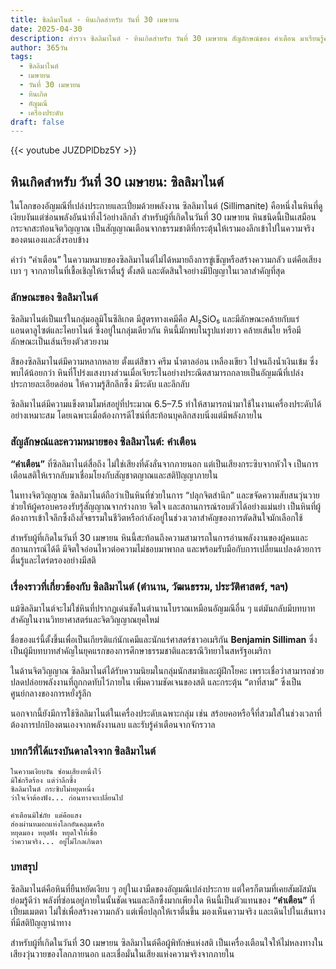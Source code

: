 ```yaml
---
title: ซิลลิมาไนต์ - หินเกิดสำหรับ วันที่ 30 เมษายน
date: 2025-04-30
description: สำรวจ ซิลลิมาไนต์ - หินเกิดสำหรับ วันที่ 30 เมษายน สัญลักษณ์ของ คำเตือน มาเรียนรู้ความหมายลึกซึ้งของหินพิเศษนี้
author: 365วัน
tags:
  - ซิลลิมาไนต์
  - เมษายน
  - วันที่ 30 เมษายน
  - หินเกิด
  - อัญมณี
  - เครื่องประดับ
draft: false
---
```


{{< youtube JUZDPlDbz5Y >}}

## หินเกิดสำหรับ วันที่ 30 เมษายน: ซิลลิมาไนต์

ในโลกของอัญมณีที่เปล่งประกายและเปี่ยมด้วยพลังงาน ซิลลิมาไนต์ (Sillimanite) คือหนึ่งในหินที่ดูเงียบงันแต่ซ่อนพลังอันน่าทึ่งไว้อย่างลึกล้ำ สำหรับผู้ที่เกิดในวันที่ 30 เมษายน หินชนิดนี้เป็นเสมือนกระจกสะท้อนจิตวิญญาณ เป็นสัญญาณเตือนจากธรรมชาติที่กระตุ้นให้เรามองลึกเข้าไปในความจริงของตนเองและสิ่งรอบข้าง

คำว่า “คำเตือน” ในความหมายของซิลลิมาไนต์ไม่ได้หมายถึงการขู่เข็ญหรือสร้างความกลัว แต่คือเสียงเบา ๆ จากภายในที่เชื้อเชิญให้เราตื่นรู้ ตั้งสติ และตัดสินใจอย่างมีปัญญาในเวลาสำคัญที่สุด

### ลักษณะของ ซิลลิมาไนต์

ซิลลิมาไนต์เป็นแร่ในกลุ่มอลูมิโนซิลิเกต มีสูตรทางเคมีคือ Al₂SiO₅ และมีลักษณะคล้ายกับแร่แอนดาลูไซต์และไคยาไนต์ ซึ่งอยู่ในกลุ่มเดียวกัน หินนี้มักพบในรูปแท่งยาว คล้ายเส้นใย หรือมีลักษณะเป็นเส้นเรียงตัวสวยงาม

สีของซิลลิมาไนต์มีความหลากหลาย ตั้งแต่สีขาว ครีม น้ำตาลอ่อน เหลืองเขียว ไปจนถึงน้ำเงินเข้ม ซึ่งพบได้น้อยกว่า หินที่โปร่งแสงบางส่วนเมื่อเจียระไนอย่างประณีตสามารถกลายเป็นอัญมณีที่เปล่งประกายละเอียดอ่อน ให้ความรู้สึกลึกซึ้ง มีระดับ และลึกลับ

ซิลลิมาไนต์มีความแข็งตามโมห์สอยู่ที่ประมาณ 6.5–7.5 ทำให้สามารถนำมาใช้ในงานเครื่องประดับได้อย่างเหมาะสม โดยเฉพาะเมื่อต้องการดีไซน์ที่สะท้อนบุคลิกสงบนิ่งแต่มีพลังภายใน

### สัญลักษณ์และความหมายของ ซิลลิมาไนต์: คำเตือน

**“คำเตือน”** ที่ซิลลิมาไนต์สื่อถึง ไม่ใช่เสียงที่ดังลั่นจากภายนอก แต่เป็นเสียงกระซิบจากหัวใจ เป็นการเตือนสติให้เรากลับมาเชื่อมโยงกับสัญชาตญาณและสติปัญญาภายใน

ในทางจิตวิญญาณ ซิลลิมาไนต์ถือว่าเป็นหินที่ช่วยในการ “ปลุกจิตสำนึก” และขจัดความสับสนวุ่นวาย ช่วยให้ผู้ครอบครองรับรู้สัญญาณจากร่างกาย จิตใจ และสถานการณ์รอบตัวได้อย่างแม่นยำ เป็นหินที่ผู้ต้องการเข้าใจลึกซึ้งถึงสัจธรรมในชีวิตหรือกำลังอยู่ในช่วงเวลาสำคัญของการตัดสินใจมักเลือกใช้

สำหรับผู้ที่เกิดในวันที่ 30 เมษายน หินนี้สะท้อนถึงความสามารถในการอ่านพลังงานของผู้คนและสถานการณ์ได้ดี มีจิตใจอ่อนไหวต่อความไม่ชอบมาพากล และพร้อมรับมือกับการเปลี่ยนแปลงด้วยการตื่นรู้และไตร่ตรองอย่างมีสติ

### เรื่องราวที่เกี่ยวข้องกับ ซิลลิมาไนต์ (ตำนาน, วัฒนธรรม, ประวัติศาสตร์, ฯลฯ)

แม้ซิลลิมาไนต์จะไม่ใช่หินที่ปรากฏเด่นชัดในตำนานโบราณเหมือนอัญมณีอื่น ๆ แต่มันกลับมีบทบาทสำคัญในงานวิทยาศาสตร์และจิตวิญญาณยุคใหม่

ชื่อของแร่นี้ตั้งขึ้นเพื่อเป็นเกียรติแก่นักเคมีและนักแร่ศาสตร์ชาวอเมริกัน **Benjamin Silliman** ซึ่งเป็นผู้มีบทบาทสำคัญในยุคแรกของการศึกษาธรรมชาติและธรณีวิทยาในสหรัฐอเมริกา

ในด้านจิตวิญญาณ ซิลลิมาไนต์ได้รับความนิยมในกลุ่มนักสมาธิและผู้ฝึกโยคะ เพราะเชื่อว่าสามารถช่วยปลดปล่อยพลังงานที่ถูกกดทับไว้ภายใน เพิ่มความชัดเจนของสติ และกระตุ้น “ตาที่สาม” ซึ่งเป็นศูนย์กลางของการหยั่งรู้ลึก

นอกจากนี้ยังมีการใช้ซิลลิมาไนต์ในเครื่องประดับเฉพาะกลุ่ม เช่น สร้อยคอหรือจี้ที่สวมใส่ในช่วงเวลาที่ต้องการปกป้องตนเองจากพลังงานลบ และรับรู้คำเตือนจากจักรวาล

### บทกวีที่ได้แรงบันดาลใจจาก ซิลลิมาไนต์

```
ในความเงียบงัน ซ่อนเสียงหนึ่งไว้
มิใช่กรีดร้อง แต่ว่าลึกซึ้ง
ซิลลิมาไนต์ กระซิบไม่หยุดหนึ่ง
ว่าใจเจ้าต้องฟัง... ก่อนทางจะเปลี่ยนไป

คำเตือนมิใช่ภัย แต่คือแสง
ส่องผ่านหมอกแห่งโลกอันคลุมเครือ
หยุดมอง หยุดฟัง หยุดใจให้เชื่อ
ว่าความจริง... อยู่ไม่ไกลเกินตา
```

### บทสรุป

ซิลลิมาไนต์คือหินที่ยืนหยัดเงียบ ๆ อยู่ในเงามืดของอัญมณีเปล่งประกาย แต่ใครก็ตามที่เคยสัมผัสมันย่อมรู้ดีว่า พลังที่ซ่อนอยู่ภายในนั้นชัดเจนและลึกซึ้งมากเพียงใด หินนี้เป็นตัวแทนของ **“คำเตือน”** ที่เปี่ยมเมตตา ไม่ใช่เพื่อสร้างความกลัว แต่เพื่อปลุกให้เราตื่นขึ้น มองเห็นความจริง และเดินไปในเส้นทางที่มีสติปัญญานำทาง

สำหรับผู้ที่เกิดในวันที่ 30 เมษายน ซิลลิมาไนต์คือผู้พิทักษ์แห่งสติ เป็นเครื่องเตือนใจให้ไม่หลงทางในเสียงวุ่นวายของโลกภายนอก และเชื่อมั่นในเสียงแห่งความจริงจากภายใน
